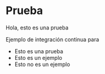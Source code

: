 # Prueba

Hola, esto es una prueba

Ejemplo de integración continua para

* Esto es una prueba
* Esto es un ejemplo
* Esto no es un ejemplo
